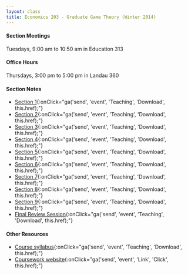 ```yaml
---
layout: class
title: Economics 203 - Graduate Game Theory (Winter 2014)
---
```


#### Section Meetings
Tuesdays, 9:00 am to 10:50 am in Education 313

#### Office Hours
Thursdays, 3:00 pm to 5:00 pm in Landau 360

#### Section Notes
- [Section 1](http://jnaecker.web.wesleyan.edu/files/teaching/203/W14/Section%201.pdf){:onClick="ga('send', 'event', 'Teaching', 'Download', this.href);"}
- [Section 2](http://jnaecker.web.wesleyan.edu/files/teaching/203/W14/Section%202.pdf){:onClick="ga('send', 'event', 'Teaching', 'Download', this.href);"}
- [Section 3](http://jnaecker.web.wesleyan.edu/files/teaching/203/W14/Section%203.pdf){:onClick="ga('send', 'event', 'Teaching', 'Download', this.href);"}
- [Section 4](http://jnaecker.web.wesleyan.edu/files/teaching/203/W14/Section%204.pdf){:onClick="ga('send', 'event', 'Teaching', 'Download', this.href);"}
- [Section 5](http://jnaecker.web.wesleyan.edu/files/teaching/203/W14/Section%205.pdf){:onClick="ga('send', 'event', 'Teaching', 'Download', this.href);"}
- [Section 6](http://jnaecker.web.wesleyan.edu/files/teaching/203/W14/Section%206.pdf){:onClick="ga('send', 'event', 'Teaching', 'Download', this.href);"}
- [Section 7](http://jnaecker.web.wesleyan.edu/files/teaching/203/W14/Section%207.pdf){:onClick="ga('send', 'event', 'Teaching', 'Download', this.href);"}
- [Section 8](http://jnaecker.web.wesleyan.edu/files/teaching/203/W14/Section%208.pdf){:onClick="ga('send', 'event', 'Teaching', 'Download', this.href);"}
- [Section 9](http://jnaecker.web.wesleyan.edu/files/teaching/203/W14/Section%209.pdf){:onClick="ga('send', 'event', 'Teaching', 'Download', this.href);"}
- [Final Review Session](http://jnaecker.web.wesleyan.edu/files/teaching/203/W14/Review%20session.pdf){:onClick="ga('send', 'event', 'Teaching', 'Download', this.href);"}

#### Other Resources
- [Course syllabus](http://jnaecker.web.wesleyan.edu/files/Syllabus+13-14+203.pdf){:onClick="ga('send', 'event', 'Teaching', 'Download', this.href);"}
- [Coursework website](https://coursework.stanford.edu/portal/site/W14-ECON-203-01){:onClick="ga('send', 'event', 'Link', 'Click', this.href);"}